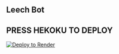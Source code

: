 ## Leech Bot

## PRESS HEKOKU TO DEPLOY
[![Deploy to Render](https://render.com/images/deploy-to-render-button.svg)](https://render.com/deploy?repo=[https://github.com/Tushar557845/ADVANCE-TXT-UPLOADER](https://github.com/legendofficial12/Extractpw))

